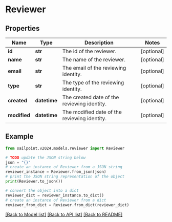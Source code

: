 # Reviewer


## Properties

Name | Type | Description | Notes
------------ | ------------- | ------------- | -------------
**id** | **str** | The id of the reviewer. | [optional] 
**name** | **str** | The name of the reviewer. | [optional] 
**email** | **str** | The email of the reviewing identity. | [optional] 
**type** | **str** | The type of the reviewing identity. | [optional] 
**created** | **datetime** | The created date of the reviewing identity. | [optional] 
**modified** | **datetime** | The modified date of the reviewing identity. | [optional] 

## Example

```python
from sailpoint.v2024.models.reviewer import Reviewer

# TODO update the JSON string below
json = "{}"
# create an instance of Reviewer from a JSON string
reviewer_instance = Reviewer.from_json(json)
# print the JSON string representation of the object
print(Reviewer.to_json())

# convert the object into a dict
reviewer_dict = reviewer_instance.to_dict()
# create an instance of Reviewer from a dict
reviewer_from_dict = Reviewer.from_dict(reviewer_dict)
```
[[Back to Model list]](../README.md#documentation-for-models) [[Back to API list]](../README.md#documentation-for-api-endpoints) [[Back to README]](../README.md)


